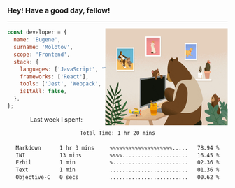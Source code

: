 ### Hey! Have a good day, fellow!
---
<img align='right' alt='GIF' vertical-align='center' src='./src/giphy.gif' width='280px' height='222px'/>

```javascript
const developer = {
  name: 'Eugene',
  surname: 'Molotov',
  scope: 'Frontend',
  stack: {
    languages: ['JavaScript', 'TypeScript'],
    frameworks: ['React'],
    tools: ['Jest', 'Webpack', 'Sass'],
    isItAll: false,
  },
};
```
<p align="center">
  Last week I spent:
</p>
<div align="center">
<!--START_SECTION:waka-->

```txt
Total Time: 1 hr 20 mins

Markdown      1 hr 3 mins     ✎✎✎✎✎✎✎✎✎✎✎✎✎✎✎✎✎✎✎✎.....   78.94 %
INI           13 mins         ✎✎✎✎.....................   16.45 %
Ezhil         1 min           ✎........................   02.36 %
Text          1 min           .........................   01.36 %
Objective-C   0 secs          .........................   00.62 %
```

<!--END_SECTION:waka-->

